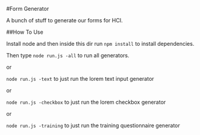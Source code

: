 #Form Generator

A bunch of stuff to generate our forms for HCI.

##How To Use

Install node and then inside this dir run `npm install` to install dependencies.

Then type `node run.js -all` to run all generators.

or

`node run.js -text` to just run the lorem text input generator

or

`node run.js -checkbox` to just run the lorem checkbox generator

or

`node run.js -training` to just run the training questionnaire generator